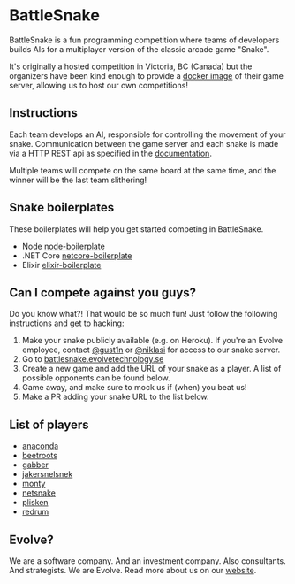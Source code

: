 ﻿# BattleSnake

BattleSnake is a fun programming competition where teams of developers builds AIs for a multiplayer version of the classic arcade game "Snake".

It's originally a hosted competition in Victoria, BC (Canada) but the organizers have been kind enough to provide a [docker image](https://hub.docker.com/r/stembolt/battle_snake/) of their game server, allowing us to host our own competitions!

## Instructions

Each team develops an AI, responsible for controlling the movement of your snake. Communication between the game server and each snake is made via a HTTP REST api as specified in the [documentation](https://stembolthq.github.io/battle_snake/).

Multiple teams will compete on the same board at the same time, and the winner will be the last team slithering!

## Snake boilerplates

These boilerplates will help you get started competing in BattleSnake.

- Node [node-boilerplate](https://github.com/EvolveTechnology/battlesnake/tree/master/node-boilerplate)
- .NET Core [netcore-boilerplate](https://github.com/EvolveTechnology/battlesnake/tree/master/netcore-boilerplate)
- Elixir [elixir-boilerplate](https://github.com/EvolveTechnology/battlesnake/tree/master/elixir-boilerplate)

## Can I compete against you guys?

Do you know what?! That would be so much fun! Just follow the following instructions and get to hacking:

1. Make your snake publicly available (e.g. on Heroku). If you're an Evolve employee, contact [@gust1n](https://github.com/gust1n) or [@niklasi](https://github.com/niklasi) for access to our snake server.
1. Go to [battlesnake.evolvetechnology.se](http://battlesnake.evolvetechnology.se)
1. Create a new game and add the URL of your snake as a player. A list of possible opponents can be found below.
1. Game away, and make sure to mock us if (when) you beat us!
1. Make a PR adding your snake URL to the list below.

## List of players

* [anaconda](http://anaconda.battlesnake.evolvetechnology.se)
* [beetroots](http://beetroots.battlesnake.evolvetechnology.se)
* [gabber](http://gabber.battlesnake.evolvetechnology.se)
* [jakersnelsnek](http://jakersnelsnek.battlesnake.evolvetechnology.se)
* [monty](http://monty.battlesnake.evolvetechnology.se)
* [netsnake](http://netsnake.battlesnake.evolvetechnology.se)
* [plisken](http://plisken.battlesnake.evolvetechnology.se)
* [redrum](http://redrum.battlesnake.evolvetechnology.se)

## Evolve?

We are a software company. And an investment company. Also consultants. And strategists. We are Evolve. Read more about us on our [website](https://evolvetechnology.se/about/).
